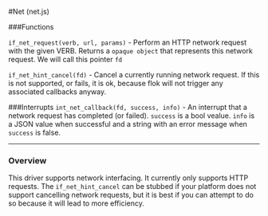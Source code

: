#Net (net.js)

###Functions

`if_net_request(verb, url, params)` - Perform an HTTP network request with the given VERB. Returns a `opaque object` that represents this network request. We will call this pointer `fd`

`if_net_hint_cancel(fd)` - Cancel a currently running network request. If this is not supported, or fails, it is ok, because flok will not trigger any associated callbacks anyway.

###Interrupts
`int_net_callback(fd, success, info)` - An interrupt that a network request has completed (or failed). `success` is a bool vealue. `info` is a JSON value when successful and a string with an error message when `success` is false.

------

### Overview 

This driver supports network interfacing. It currently only supports HTTP requests. The `if_net_hint_cancel` can be stubbed if your platform does not support cancelling network requests, but it is best if you can attempt to do so because it will lead to more efficiency.
